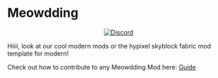 # Meowdding

<div align="center">
  
[![Discord](https://img.shields.io/discord/1296157888343179264?color=8c03fc&label=Discord&logo=discord&logoColor=white)](https://discord.gg/FsRc2GUwZR)

</div>

Hiiii, look at our cool modern mods or the hypixel skyblock fabric mod template for modern!

Check out how to contribute to any Meowdding Mod here: [Guide](../Contributing.md)
